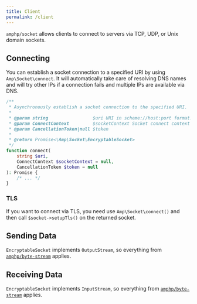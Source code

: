 ```yaml
---
title: Client
permalink: /client
---
```

`amphp/socket` allows clients to connect to servers via TCP, UDP, or Unix domain sockets.

## Connecting

You can establish a socket connection to a specified URI by using `Amp\Socket\connect`. It will automatically take care of resolving DNS names and will try other IPs if a connection fails and multiple IPs are available via DNS.

```php
/**
 * Asynchronously establish a socket connection to the specified URI.
 *
 * @param string                 $uri URI in scheme://host:port format. TCP is assumed if no scheme is present.
 * @param ConnectContext         $socketContext Socket connect context to use when connecting.
 * @param CancellationToken|null $token
 *
 * @return Promise<\Amp\Socket\EncryptableSocket>
 */
function connect(
    string $uri,
    ConnectContext $socketContext = null,
    CancellationToken $token = null
): Promise {
    /* ... */
}
```

### TLS

If you want to connect via TLS, you need use `Amp\Socket\connect()` and then call `$socket->setupTls()` on the returned socket.

## Sending Data

`EncryptableSocket` implements `OutputStream`, so everything from [`amphp/byte-stream`](https://amphp.org/byte-stream/#outputstream) applies.

## Receiving Data

`EncryptableSocket` implements `InputStream`, so everything from [`amphp/byte-stream`](https://amphp.org/byte-stream/#inputstream) applies.
